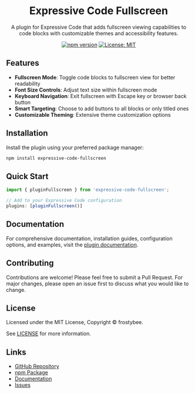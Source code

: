 <div align="center">
  <h1>Expressive Code Fullscreen</h1>
  <p>A plugin for Expressive Code that adds fullscreen viewing capabilities to code blocks with customizable themes and accessibility features.</p>
  
  [![npm version](https://badge.fury.io/js/expressive-code-fullscreen.svg)](https://badge.fury.io/js/expressive-code-fullscreen)
  [![License: MIT](https://img.shields.io/badge/License-MIT-yellow.svg)](https://opensource.org/licenses/MIT)
</div>

## Features

- **Fullscreen Mode**: Toggle code blocks to fullscreen view for better readability
- **Font Size Controls**: Adjust text size within fullscreen mode
- **Keyboard Navigation**: Exit fullscreen with Escape key or browser back button
- **Smart Targeting**: Choose to add buttons to all blocks or only titled ones
- **Customizable Theming**: Extensive theme customization options

## Installation

Install the plugin using your preferred package manager:

```bash
npm install expressive-code-fullscreen
```

## Quick Start

```js
import { pluginFullscreen } from 'expressive-code-fullscreen';

// Add to your Expressive Code configuration
plugins: [pluginFullscreen()]
```

## Documentation

For comprehensive documentation, installation guides, configuration options, and examples, visit the [plugin documentation](https://frostybee.github.io/expressive-code-fullscreen/).

## Contributing

Contributions are welcome! Please feel free to submit a Pull Request. For major changes, please open an issue first to discuss what you would like to change.

## License

Licensed under the MIT License, Copyright © frostybee.

See [LICENSE](/LICENSE) for more information.

## Links

- [GitHub Repository](https://github.com/frostybee/expressive-code-fullscreen)
- [npm Package](https://www.npmjs.com/package/expressive-code-fullscreen)
- [Documentation](https://frostybee.github.io/expressive-code-fullscreen/)
- [Issues](https://github.com/frostybee/expressive-code-fullscreen/issues)